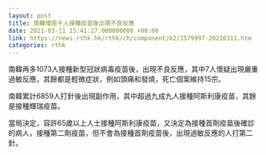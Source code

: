 ```yaml
---
layout: post
title: 南韓增逾千人接種疫苗後出現不良反應
date: 2021-03-11 15:41:27.000000000 +08:00
link: https://news.rthk.hk/rthk/ch/component/k2/1579997-20210311.htm
categories: rthk
---
```


南韓再多1073人接種新型冠狀病毒疫苗後，出現不良反應，其中7人懷疑出現嚴重過敏反應，其餘都是輕微症狀，例如頭痛和發燒，死亡個案維持15宗。

南韓累計6859人打針後出現副作用，其中超過九成九人接種阿斯利康疫苗，其餘是接種輝瑞疫苗。

當局決定，容許65歲以上人士接種阿斯利康疫苗，又決定為接種首劑疫苗後確診的病人，接種第二劑疫苗，但不會為接種首劑疫苗後，出現過敏反應的人打第二針。
